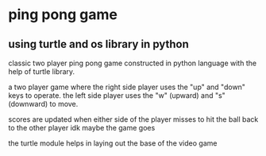 # ping pong game
## using turtle and os library in python
classic two player ping pong game constructed in python language with the help of turtle library.

a two player game where the right side player uses the "up" and "down" keys to operate.
the left side player uses the "w" (upward) and "s" (downward) to move.

scores are updated when either side of the player misses to hit the ball back to the other player
idk maybe the game goes

the turtle module helps in laying out the base of the video game